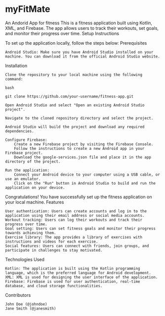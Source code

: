 # myFitMate
An Andorid App for fitness
This is a fitness application built using Kotlin, XML, and Firebase. The app allows users to track their workouts, set goals, and monitor their progress over time.
Setup Instructions

To set up the application locally, follow the steps below:
Prerequisites

    Android Studio: Make sure you have Android Studio installed on your machine. You can download it from the official Android Studio website.

Installation

    Clone the repository to your local machine using the following command:

    bash

    git clone https://github.com/your-username/fitness-app.git

    Open Android Studio and select "Open an existing Android Studio project".

    Navigate to the cloned repository directory and select the project.

    Android Studio will build the project and download any required dependencies.

    Configure Firebase:
        Create a new Firebase project by visiting the Firebase Console.
        Follow the instructions to create a new Android app in your Firebase project.
        Download the google-services.json file and place it in the app directory of the project.

    Run the application:
        Connect your Android device to your computer using a USB cable, or use an emulator.
        Click on the "Run" button in Android Studio to build and run the application on your device.

Congratulations! You have successfully set up the fitness application on your local machine.
Features

    User authentication: Users can create accounts and log in to the application using their email address or social media accounts.
    Workout tracking: Users can log their workouts and track their progress over time.
    Goal setting: Users can set fitness goals and monitor their progress towards achieving them.
    Exercise library: The app provides a library of exercises with instructions and videos for each exercise.
    Social features: Users can connect with friends, join groups, and participate in challenges to stay motivated.

Technologies Used

    Kotlin: The application is built using the Kotlin programming language, which is the preferred language for Android development.
    XML: XML is used for designing the user interface of the application.
    Firebase: Firebase is used for user authentication, real-time database, and cloud storage functionalities.

Contributors

    John Doe (@johndoe)
    Jane Smith (@janesmith)
